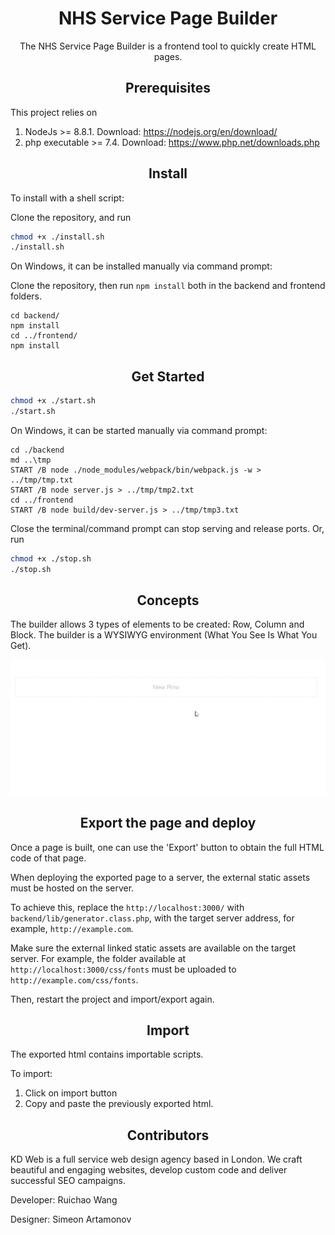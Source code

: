 <div align="center">
  <h1>NHS Service Page Builder</h1>
  <p>The NHS Service Page Builder is a frontend tool to quickly create HTML pages.</p>
</div>

<h2 align="center">Prerequisites</h2>

This project relies on

1. NodeJs >= 8.8.1. Download: https://nodejs.org/en/download/
2. php executable >= 7.4. Download: https://www.php.net/downloads.php

<h2 align="center">Install</h2>

To install with a shell script:

Clone the repository, and run
```bash
chmod +x ./install.sh
./install.sh
```

On Windows, it can be installed manually via command prompt:

Clone the repository, then run `npm install` both in the backend and frontend folders.
```dos
cd backend/
npm install
cd ../frontend/
npm install
```

<h2 align="center">Get Started</h2>

```bash
chmod +x ./start.sh
./start.sh
```

On Windows, it can be started manually via command prompt:

```dos
cd ./backend
md ..\tmp
START /B node ./node_modules/webpack/bin/webpack.js -w > ../tmp/tmp.txt
START /B node server.js > ../tmp/tmp2.txt
cd ../frontend
START /B node build/dev-server.js > ../tmp/tmp3.txt

```

Close the terminal/command prompt can stop serving and release ports. Or, run

```bash
chmod +x ./stop.sh
./stop.sh
```

<h2 align="center">Concepts</h2>

The builder allows 3 types of elements to be created: Row, Column and Block. The builder is a WYSIWYG environment (What You See Is What You Get).

![](demo_basic.gif)


<h2 align="center">Export the page and deploy</h2>

Once a page is built, one can use the 'Export' button to obtain the full HTML code of that page.

When deploying the exported page to a server, the external static assets must be hosted on the server.

To achieve this, replace the `http://localhost:3000/` with `backend/lib/generator.class.php`, with the target server address, for example, `http://example.com`.

Make sure the external linked static assets are available on the target server. For example, the folder available at `http://localhost:3000/css/fonts` must be uploaded to `http://example.com/css/fonts`.

Then, restart the project and import/export again.

<h2 align="center">Import</h2>

The exported html contains importable scripts.

To import:
1. Click on import button
2. Copy and paste the previously exported html.

<h2 align="center">Contributors</h2>

KD Web is a full service web design agency based in London. We craft beautiful and engaging websites, develop custom code and deliver successful SEO campaigns.

Developer: Ruichao Wang

Designer: Simeon Artamonov
